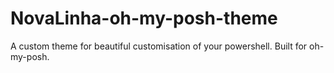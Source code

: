 # NovaLinha-oh-my-posh-theme
A custom theme for beautiful customisation of your powershell. Built for oh-my-posh.
